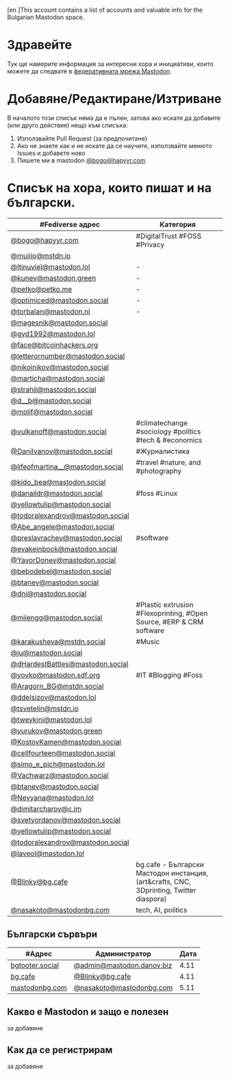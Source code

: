 [en ]This account contains a list of accounts and valuable info for the Bulgarian Mastodon space. 

# Здравейте
Тук ще намерите информация за интересни хора и инициативи, които можете да следвате в [федеративната мрежа Mastodon](https://docs.joinmastodon.org/).

# Добавянe/Редактиране/Изтриване
В началото този списък няма да е пълен, затова ако искате да добавите (или друго действие) нещо към списъка:

1. Използвайте Pull Request (за предпочитане) 
2. Aко не знаете как и не искате да се научите, използвайте менюто Issues и добавете ново
3. Пишете ми в mastodon [@bogo@hapyyr.com](https://hapyyr.com/@bogo) 


# Списък на хора, които пишат и на български.

| #Fediverse адрес  | Категория |
| ------------- | ------------- |
|[@bogo@hapyyr.com](https://hapyyr.com/@bogo) | #DigitalTrust #FOSS #Privacy|
|[@muiiio@mstdn.io](http://mstdn.io/@muiiio) | |
|[@ltinuviel@mastodon.lol](https://mastodon.lol/@ltinuviel) | - |
|[@kunev@mastodon.green](https://mastodon.green/@kunev) | - |
|[@petko@petko.me](https://petko.me/@petko) |-  |
|[@optimiced@mastodon.social](https://mastodon.social/@optimiced) | - |
|[@torbalan@mastodon.nl](https://mastodon.nl/@torbalan) |- |
|[@magesnik@mastodon.social](https://mastodon.social/@magesnik) |  |
|[@gyd1992@mastodon.lol](https://mastodon.lol/@gyd1992) |  |
|[@face@bitcoinhackers.org](https://bitcoinhackers.org/@face) |  |
|[@letterornumber@mastodon.social](https://mastodon.social/@letterornumber) |  |
|[@nikoinikov@mastodon.social](https://astodon.social/@nikoinikov)|  |
|[@marticha@mastodon.social](https://mastodon.social/@marticha) |  |
|[@strahil@mastodon.social](https://mastodon.social/@strahil) |  |
|[@d__b@mastodon.social](https://mastodon.social/@d__b)  |  |
|[@molif@mastodon.social](https://mastodon.social/@molif) |  |
|[@vulkanoff@mastodon.social](https://mastodon.social/@vulkanoff) |  #climatechange #sociology #politics #tech & #economics   |
|[@DaniIvanov@mastodon.social](https://mastodon.social/@DaniIvanov)| #Журналистика |
|[@lifeofmartina__@mastodon.social](https://mastodon.social/@lifeofmartina__)| #travel  #nature, and #photography   |
|[@kido_bea@mastodon.social](https://mastodon.social/@kido_bea)|  |
|[@danaildr@mastodon.social](https://mastodon.social/@danaildr)| #foss #Linux |
|[@yellowtulip@mastodon.social](https://mastodon.social/@yellowtulip)|  |
|[@todoralexandrov@mastodon.social](https://mastodon.social/@todoralexandrov)|  |
|[@Abe_angele@mastodon.social](https://mastodon.social/@Abe_angele)|  |
|[@preslavrachev@mastodon.social](https://mastodon.social/@preslavrachev)| #software |
|[@evakeinbock@mastodon.social](https://mastodon.social/@evakeinbock)|  |
|[@YavorDonev@mastodon.social](https://mastodon.social/@YavorDonev)|  |
|[@bebodebel@mastodon.social](https://mastodon.social/@bebodebel)|  |
|[@btanev@mastodon.social](https://mastodon.social/@btanev)|  |
|[@dni@mastodon.social](https://mastodon.social@dni)|  |
|[@milengg@mastodon.social](https://mastodon.social/@milengg)| #Plastic extrusion #Flexoprinting, #Open Source, #ERP & CRM software|
|[@karakusheva@mstdn.social](https://mstdn.social/@karakusheva)| #Music|
|[@ju@mastodon.social](https://mastodon.social/@ju)||
|[@dHardestBattles@mastodon.social](https://mastodon.social/@dHardestBattles)||
|[@yovko@mastodon.sdf.org](https://mastodon.sdf.org/@yovko)|#IT #Blogging #Foss|
|[@Aragorn_BG@mstdn.social](https://mstdn.social/@Aragorn_BG)||
|[@ddelsizov@mastodon.lol ](https://mastodon.lol/@ddelsizov)||
|[@tsvetelin@mstdn.io](https://mstdn.io/@tsvetelin)||
|[@tweykini@mastodon.lol](https://mastodon.lol/@tweykini)||
|[@yurukov@mastodon.green](https://mastodon.green/@yurukov)||
|[@KostovKamen@mastodon.social](https://mastodon.social/@KostovKamen)||
|[@cellfourteen@mastodon.social](https://mastodon.social/@cellfourteen)||
|[@simo_e_pich@mastodon.lol](https://mastodon.lol/@simo_e_pich)||
|[@Vachwarz@mastodon.social](https://mastodon.social/@Vachwarz)||
|[@btanev@mastodon.social](https://mastodon.social/@btanev)||
|[@Nevyana@mastodon.lol](https://mastodon.lol/@Nevyana)||
|[@dimitarcharov@c.im](https://c.im/@dimitarcharov)||
|[@svetyordanov@mastodon.social](https://mastodon.social/@svetyordanov)||
|[@yellowtulip@mastodon.social](https://mastodon.social/@yellowtulip)||
|[@todoralexandrov@mastodon.social](https://mastodon.social/@todoralexandrov)||
|[@laveol@mastodon.lol](https://mastodon.lol/@laveol)||
|[@Blinky@bg.cafe](https://bg.cafe/web/@Blinky)|bg.cafe - Български Мастодон инстанция, (art&crafts, CNC, 3Dprinting, Twitter diaspora) |
|[@nasakoto@mastodonbg.com](https://mastodonbg.com/web/@nasakoto)| tech, AI, politics|


## Български сървъри

 #Адрес  | Администратор | Дата
| ------------- | ------------- | ------------- |
|[bgtooter.social](https://bgtooter.social) |[@admin@mastodon.danov.biz](https://mastodon.danov.biz/@admin) | 4.11 |
|[bg.cafe](https://bg.cafe)| [@Blinky@bg.cafe](https://bg.cafe/web/@Blinky)| 4.11 |
|[mastodonbg.com](https://mastodonbg.com)| [@nasakoto@mastodonbg.com](https://mastodonbg.com/web/@nasakoto)| 5.11 |


## Какво е Mаstodon и защо е полезен
за добавяне

## Kак да се регистрирам
за добавяне
